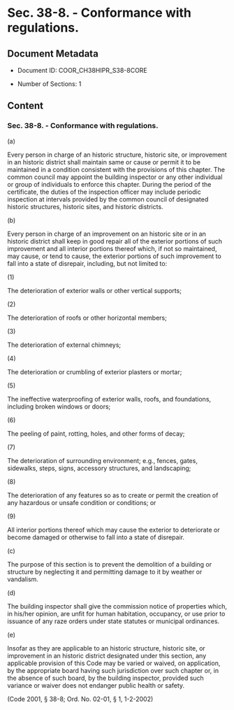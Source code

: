 # Sec. 38-8. - Conformance with regulations.

## Document Metadata

- Document ID: COOR_CH38HIPR_S38-8CORE

- Number of Sections: 1


## Content

### Sec. 38-8. - Conformance with regulations.

(a)


Every person in charge of an historic structure, historic site, or improvement in
an historic district shall maintain same or cause or permit it to be maintained in
a condition consistent with the provisions of this chapter. The common council may
appoint the building inspector or any other individual or group of individuals to
enforce this chapter. During the period of the certificate, the duties of the inspection
officer may include periodic inspection at intervals provided by the common council
of designated historic structures, historic sites, and historic districts.


(b)


Every person in charge of an improvement on an historic site or in an historic district
shall keep in good repair all of the exterior portions of such improvement and all
interior portions thereof which, if not so maintained, may cause, or tend to cause,
the exterior portions of such improvement to fall into a state of disrepair, including,
but not limited to:


(1)


The deterioration of exterior walls or other vertical supports;


(2)


The deterioration of roofs or other horizontal members;


(3)


The deterioration of external chimneys;


(4)


The deterioration or crumbling of exterior plasters or mortar;


(5)


The ineffective waterproofing of exterior walls, roofs, and foundations, including
broken windows or doors;


(6)


The peeling of paint, rotting, holes, and other forms of decay;


(7)


The deterioration of surrounding environment; e.g., fences, gates, sidewalks, steps,
signs, accessory structures, and landscaping;


(8)


The deterioration of any features so as to create or permit the creation of any hazardous
or unsafe condition or conditions; or


(9)


All interior portions thereof which may cause the exterior to deteriorate or become
damaged or otherwise to fall into a state of disrepair.


(c)


The purpose of this section is to prevent the demolition of a building or structure
by neglecting it and permitting damage to it by weather or vandalism.


(d)


The building inspector shall give the commission notice of properties which, in his/her
opinion, are unfit for human habitation, occupancy, or use prior to issuance of any
raze orders under state statutes or municipal ordinances.


(e)


Insofar as they are applicable to an historic structure, historic site, or improvement
in an historic district designated under this section, any applicable provision of
this Code may be varied or waived, on application, by the appropriate board having
such jurisdiction over such chapter or, in the absence of such board, by the building
inspector, provided such variance or waiver does not endanger public health or safety.


(Code 2001, § 38-8; Ord. No. 02-01, § 1, 1-2-2002)

